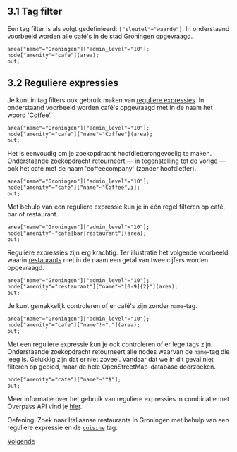 ## 3.1 Tag filter
Een tag filter is als volgt gedefinieerd: ```["sleutel"="waarde"]```. In onderstaand voorbeeld worden alle [café's](http://wiki.openstreetmap.org/wiki/Tag:amenity%3Dcafe) in de stad Groningen opgevraagd.

```
area["name"="Groningen"]["admin_level"="10"];
node["amenity"="cafe"](area);
out;
```

## 3.2 Reguliere expressies
Je kunt in tag filters ook gebruik maken van [reguliere expressies](https://nl.wikipedia.org/wiki/Reguliere_expressie). In onderstaand voorbeeld worden café's opgevraagd met in de naam het woord 'Coffee'.

```
area["name"="Groningen"]["admin_level"="10"];
node["amenity"="cafe"]["name"~"Coffee"](area);
out;
```

Het is eenvoudig om je zoekopdracht hoofdletterongevoelig te maken. Onderstaande zoekopdracht retourneert — in tegenstelling tot de vorige — ook het café met de naam 'coffeecompany' (zonder hoofdletter).

```
area["name"="Groningen"]["admin_level"="10"];
node["amenity"="cafe"]["name"~"Coffee",i];
out;
```

Met behulp van een reguliere expressie kun je in één regel filteren op café, bar of restaurant. 

```
area["name"="Groningen"]["admin_level"="10"];
node["amenity"~"cafe|bar|restaurant"](area);
out;
```

Reguliere expressies zijn erg krachtig. Ter illustratie het volgende voorbeeld waarin [restaurants](http://wiki.openstreetmap.org/wiki/Tag:amenity%3Drestaurant) met in de naam een getal van twee cijfers worden opgevraagd.

```
area["name"="Groningen"]["admin_level"="10"];
node["amenity"="restaurant"]["name"~"[0-9]{2}"](area);
out;
```

Je kunt gemakkelijk controleren of er café's zijn zonder ```name```-tag.

```
area["name"="Groningen"]["admin_level"="10"];
node["amenity"="cafe"]["name"!~"."](area);
out;
```

Met een reguliere expressie kun je ook controleren of er lege tags zijn. Onderstaande zoekopdracht retourneert alle nodes waarvan de ```name```-tag die leeg is. Gelukkig zijn dat er niet zoveel. Vandaar dat we in dit geval niet filteren op gebied, maar de hele OpenStreetMap-database doorzoeken.

```
node["amenity"="cafe"]["name"~"^$"];
out;
```

Meer informatie over het gebruik van reguliere expressies in combinatie met Overpass API vind je [hier](http://wiki.openstreetmap.org/wiki/Overpass_API/Overpass_QL#Value_matches_regular_expression_.28.7E.2C_.21.7E.29).

Oefening: Zoek naar Italiaanse restaurants in Groningen met behulp van een reguliere expressie en de [```cuisine```](http://wiki.openstreetmap.org/wiki/Key:cuisine) tag.


[Volgende](4-verzamelingen.md)